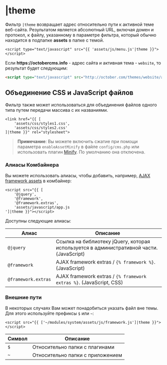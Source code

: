 # |theme

Фильтр `|theme` возвращает адрес относительно пути к активной теме веб-сайта. Результатом является абсолютный URL, включая домен и протокол, к файлу, указанному в параметре фильтра, который обычно находится в подпапке **assets** в папке с темой.

```twig
<script type="text/javascript" src="{{ 'assets/js/menu.js'|theme }}"></script>
```

Если __https://octobercms.info__ - адрес сайта и активная тема - `website`, то результат будет следующим:

```html
<script type="text/javascript" src="http://october.com/themes/website/assets/js/menu.js"></script>
```

<a name="combine-css-javascript"></a>
## Объединение CSS и JavaScript файлов

Фильтр также может использоваться для объединения файлов одного типа путем передачи массива с их названиями.

```twig
<link href="{{ [
    'assets/css/styles1.css',
    'assets/css/styles2.css'
]|theme }}" rel="stylesheet">
```

> **Примечание**: Вы можете включить сжатие при помощи параметра `enableAssetMinify` в файле
 `config/cms.php` или использовать плагин [Minify](http://octobercms.com/plugin/xeor-minify). По умолчанию она отключена.

<a name="combiner-aliases"></a>
### Алиасы Комбайнера

Вы можете использовать алиасы, чтобы добавить, например, [AJAX framework assets](../cms/ajax#introduction) в комбайнер:

```twig
<script src="{{ [
    '@jquery',
    '@framework',
    '@framework.extras',
    'assets/javascript/app.js
']|theme }}"></script>
```

Доступны следующие алиасы:

Алиас | Описание
------------- | -------------
`@jquery` | Ссылка на библиотеку jQuery, которая используется в административной части. (JavaScript)
`@framework` | AJAX framework extras / `{% framework %}`. (JavaScript)
`@framework.extras` | AJAX framework extras / `{% framework extras %}`. (JavaScript, CSS)

<a name="external-combiner-paths"></a>
### Внешние пути

В некоторых случаях Вам может понадобиться указать файл вне темы. Для этого используйте префиксы `$` или `~`:

```twig
<script src="{{ ['~/modules/system/assets/js/framework.js']|theme }}"></script>
```

Символ | Описание
------------- | -------------
`$` | Относительно папки с плагинами
`~` | Относительно папки с приложением
